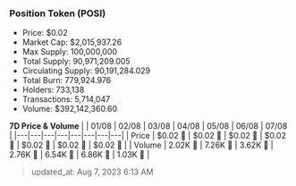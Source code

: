 
  ### Position Token (POSI)
  - Price: $0.02
  - Market Cap: $2,015,937.26
  - Max Supply: 100,000,000
  - Total Supply: 90,971,209.005
  - Circulating Supply: 90,191,284.029
  - Total Burn: 779,924.976
  - Holders: 733,138
  - Transactions: 5,714,047
  - Volume: $392,142,360.60

  **7D Price & Volume**
  | | 01&#x2F;08 | 02&#x2F;08 | 03&#x2F;08 | 04&#x2F;08 | 05&#x2F;08 | 06&#x2F;08 | 07&#x2F;08 |
  |---|---|---|---|---|---|---|---|
  | Price | $0.02 🔻 | $0.02 🚀 | $0.02 🔻 | $0.02 🔻 | $0.02 🔻 | $0.02 🚀 | $0.02 🔻 |
  | Volume | 2.02K 🔻 | 7.26K 🚀 | 3.62K 🔻 | 2.76K 🔻 | 6.54K 🚀 | 6.86K 🚀 | 1.03K 🔻 |

  > updated_at: Aug 7, 2023 6:13 AM
